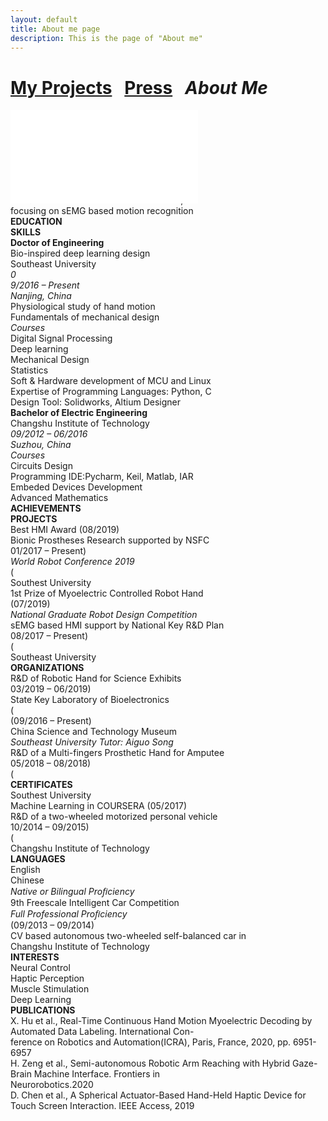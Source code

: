 ```yaml
---
layout: default
title: About me page
description: This is the page of "About me"
---
```


# [My Projects](./index.md) &nbsp;    [Press](./publications.md) &nbsp;  _**About Me**_

<html>
	<head>
		<meta charset="utf-8" />
		<title>
		</title>
		<link rel="stylesheet" type="text/css" href="./style.css" />
	</head>
	<body>
		<div class="stl_02">
			<div class="stl_03">
				<object data="./img_02.svg" type="image/svg+xml" class="stl_04" style="position:absolute; width:49.5833em; height:70.1667em;">
					<embed src="./img_02.svg" type="image/svg+xml" class="stl_04" />
				</object>
			</div>
			<div class="view">
				<div class="stl_05 stl_06">
					<div class="stl_01 stl_07" style="top:2.2486em; left:39.6496em;"><span class="stl_08 stl_09 stl_10">xuhui.hu@seu.edu.cn &nbsp;</span></div>
					<div class="stl_01 stl_11" style="top:3.8102em; left:41.9539em;"><span class="stl_08 stl_09 stl_12">13951020381 &nbsp;</span></div>
					<div class="stl_01 stl_13" style="top:2.6669em; left:3.1613em;"><span class="stl_14 stl_09 stl_15" style="word-spacing:0.0001em;">HU XUHUI &nbsp;</span></div>
					<div class="stl_01 stl_16" style="top:4.5302em; left:3.2375em;"><span class="stl_17 stl_09 stl_18" style="word-spacing:0.0093em;">Ph.D. candidate &nbsp;</span></div>
					<div class="stl_01 stl_07" style="top:5.3718em; left:41.7635em;"><span class="stl_08 stl_09 stl_19" style="word-spacing:0.0004em;">Nanjing, China &nbsp;</span></div>
					<div class="stl_01 stl_11" style="top:6.9334em; left:39.5544em;"><span class="stl_08 stl_09 stl_20">twitter.com/hu_xuhui &nbsp;</span></div>
					<div class="stl_01 stl_11" style="top:8.495em; left:39.8019em;"><span class="stl_08 stl_09 stl_10">github.com/xuhui-hu &nbsp;</span></div>
					<div class="stl_01 stl_21" style="top:6.1941em; left:3.2375em;"><span class="stl_22 stl_09 stl_23" style="word-spacing:0.0014em;">Third-year Ph.D. candidate majoring in the &nbsp;</span></div>
					<div class="stl_01 stl_24" style="top:7.1082em; left:3.2375em;"><span class="stl_22 stl_09 stl_10" style="word-spacing:0.0001em;">research of Bionic Prostheses since 2016, &nbsp;</span></div>
					<div class="stl_01 stl_24" style="top:8.0223em; left:3.2375em;"><span class="stl_22 stl_09 stl_12" style="word-spacing:-0.0002em;">focusing on sEMG based motion recognition &nbsp;</span></div>
					<div class="stl_01 stl_25" style="top:11.7928em; left:3.2375em;"><span class="stl_26 stl_09 stl_27" style="font-weight:bold;">EDUCATION &nbsp;</span></div>
					<div class="stl_01 stl_25" style="top:11.7928em; left:26.2807em;"><span class="stl_26 stl_09 stl_28" style="font-weight:bold;">SKILLS &nbsp;</span></div>
					<div class="stl_01 stl_29" style="top:13.3666em; left:3.2375em;"><span class="stl_30 stl_09 stl_31" style="font-weight:bold; word-spacing:0.0024em;">Doctor of Engineering &nbsp;</span></div>
					<div class="stl_01 stl_21" style="top:13.7165em; left:26.852em;"><span class="stl_32 stl_09 stl_10" style="word-spacing:0.0001em;">Bio-inspired deep learning design &nbsp;</span></div>
					<div class="stl_01 stl_29" style="top:14.5093em; left:3.2375em;"><span class="stl_33 stl_09 stl_34" style="word-spacing:0.0023em;">Southeast University &nbsp;</span></div>
					<div class="stl_01 stl_07" style="top:15.7698em; left:3.2375em;"><span class="stl_35 stl_09 stl_15" style="font-style:italic;">0</span></div>
					<div class="stl_01 stl_07" style="top:15.7698em; left:3.6133em;"><span class="stl_35 stl_09 stl_10" style="font-style:italic; word-spacing:0em;">9/2016 – Present &nbsp;</span></div>
					<div class="stl_01 stl_07" style="top:15.7698em; left:19.063em;"><span class="stl_35 stl_09 stl_12" style="font-style:italic; word-spacing:0em;">Nanjing, China &nbsp;</span></div>
					<div class="stl_01 stl_21" style="top:15.8494em; left:26.852em;"><span class="stl_32 stl_09 stl_36" style="word-spacing:0.0019em;">Physiological study of hand motion &nbsp;</span></div>
					<div class="stl_01 stl_37" style="top:17.9823em; left:26.852em;"><span class="stl_32 stl_09 stl_34" style="word-spacing:0.002em;">Fundamentals of mechanical design &nbsp;</span></div>
					<div class="stl_01 stl_07" style="top:16.8363em; left:3.2375em;"><span class="stl_35 stl_09 stl_38" style="font-style:italic;">Courses &nbsp;</span></div>
					<div class="stl_01 stl_39" style="top:17.7919em; left:3.9802em;"><span class="stl_22 stl_09 stl_10" style="word-spacing:0.0001em;">Digital Signal Processing &nbsp;</span></div>
					<div class="stl_01 stl_21" style="top:18.8584em; left:3.9802em;"><span class="stl_22 stl_09 stl_19" style="word-spacing:0.0004em;">Deep learning &nbsp;</span></div>
					<div class="stl_01 stl_40" style="top:19.9248em; left:3.9802em;"><span class="stl_22 stl_09 stl_10" style="word-spacing:0em;">Mechanical Design &nbsp;</span></div>
					<div class="stl_01 stl_40" style="top:20.9913em; left:3.9802em;"><span class="stl_22 stl_09 stl_12">Statistics &nbsp;</span></div>
					<div class="stl_01 stl_21" style="top:20.1153em; left:26.852em;"><span class="stl_32 stl_09 stl_36" style="word-spacing:0.0019em;">Soft &amp; Hardware development of MCU and Linux &nbsp;</span></div>
					<div class="stl_01 stl_37" style="top:22.2482em; left:26.852em;"><span class="stl_32 stl_09 stl_10" style="word-spacing:0em;">Expertise of Programming Languages: Python, C &nbsp;</span></div>
					<div class="stl_01 stl_37" style="top:24.3811em; left:26.852em;"><span class="stl_32 stl_09 stl_41" style="word-spacing:0.0033em;">Design Tool: Solidworks, Altium Designer &nbsp;</span></div>
					<div class="stl_01 stl_29" style="top:22.4905em; left:3.2154em;"><span class="stl_30 stl_09 stl_10" style="font-weight:bold; word-spacing:0em;">Bachelor of Electric Engineering &nbsp;</span></div>
					<div class="stl_01 stl_29" style="top:23.6332em; left:3.2154em;"><span class="stl_33 stl_09 stl_42" style="word-spacing:0.0059em;">Changshu Institute of Technology &nbsp;</span></div>
					<div class="stl_01 stl_07" style="top:24.8937em; left:3.2154em;"><span class="stl_35 stl_09 stl_12" style="font-style:italic; word-spacing:0em;">09/2012 – 06/2016 &nbsp;</span></div>
					<div class="stl_01 stl_07" style="top:24.8937em; left:19.1743em;"><span class="stl_35 stl_09 stl_12" style="font-style:italic; word-spacing:-0.0001em;">Suzhou, China &nbsp;</span></div>
					<div class="stl_01 stl_07" style="top:25.9602em; left:3.2154em;"><span class="stl_35 stl_09 stl_38" style="font-style:italic;">Courses &nbsp;</span></div>
					<div class="stl_01" style="top:26.8572em; left:3.9335em;"><span class="stl_43 stl_09 stl_44" style="word-spacing:-0.0039em;">Circuits Design &nbsp;</span></div>
					<div class="stl_01 stl_21" style="top:26.514em; left:26.852em;"><span class="stl_32 stl_09 stl_44" style="word-spacing:0.0015em;">Programming IDE:Pycharm, Keil, Matlab, IAR &nbsp;</span></div>
					<div class="stl_01" style="top:27.9237em; left:3.9335em;"><span class="stl_43 stl_09 stl_45" style="word-spacing:0.0147em;">Embeded Devices Development &nbsp;</span></div>
					<div class="stl_01" style="top:28.9901em; left:3.9335em;"><span class="stl_43 stl_09 stl_46" style="word-spacing:0.0131em;">Advanced Mathematics &nbsp;</span></div>
					<div class="stl_01 stl_25" style="top:29.6942em; left:26.2807em;"><span class="stl_26 stl_09 stl_47" style="font-weight:bold;">ACHIEVEMENTS &nbsp;</span></div>
					<div class="stl_01" style="top:30.3963em; left:3.1626em;"><span class="stl_26 stl_09 stl_20" style="font-weight:bold;">PROJECTS &nbsp;</span></div>
					<div class="stl_01 stl_48" style="top:31.2127em; left:26.2807em;"><span class="stl_49 stl_09 stl_46" style="word-spacing:0.0028em;">Best HMI Award (08/2019) &nbsp;</span></div>
					<div class="stl_01" style="top:31.9148em; left:3.1626em;"><span class="stl_50 stl_09 stl_31" style="word-spacing:0.003em;">Bionic Prostheses Research supported by NSFC &nbsp;</span></div>
					<div class="stl_01" style="top:32.8289em; left:3.4324em;"><span class="stl_50 stl_09 stl_51" style="word-spacing:0.0019em;">01/2017 – Present) &nbsp;</span></div>
					<div class="stl_01 stl_07" style="top:32.1667em; left:26.2807em;"><span class="stl_52 stl_09 stl_47" style="font-style:italic; word-spacing:0.0029em;">World Robot Conference 2019 &nbsp;</span></div>
					<div class="stl_01" style="top:32.8289em; left:3.1626em;"><span class="stl_50 stl_09 stl_15">(</span></div>
					<div class="stl_01" style="top:33.821em; left:3.9053em;"><span class="stl_53 stl_09 stl_51" style="word-spacing:-0.004em;">Southest University &nbsp;</span></div>
					<div class="stl_01 stl_48" style="top:34.0312em; left:26.2807em;"><span class="stl_49 stl_09 stl_46" style="word-spacing:0.0029em;">1st Prize of Myoelectric Controlled Robot Hand &nbsp;</span></div>
					<div class="stl_01 stl_48" style="top:34.9453em; left:26.2807em;"><span class="stl_49 stl_09 stl_12">(07/2019) &nbsp;</span></div>
					<div class="stl_01 stl_07" style="top:35.8993em; left:26.2807em;"><span class="stl_52 stl_09 stl_36" style="font-style:italic; word-spacing:0.0019em;">National Graduate Robot Design Competition &nbsp;</span></div>
					<div class="stl_01 stl_48" style="top:36.2493em; left:3.1184em;"><span class="stl_49 stl_09 stl_54" style="word-spacing:0.0031em;">sEMG based HMI support by National Key R&amp;D Plan &nbsp;</span></div>
					<div class="stl_01 stl_24" style="top:37.1634em; left:3.3898em;"><span class="stl_49 stl_09 stl_12" style="word-spacing:-0.0001em;">08/2017 – Present) &nbsp;</span></div>
					<div class="stl_01 stl_48" style="top:37.1634em; left:3.1184em;"><span class="stl_49 stl_09 stl_15">(</span></div>
					<div class="stl_01 stl_07" style="top:38.1555em; left:3.8611em;"><span class="stl_08 stl_09 stl_10" style="word-spacing:0.0001em;">Southeast University &nbsp;</span></div>
					<div class="stl_01 stl_25" style="top:39.2162em; left:26.2807em;"><span class="stl_26 stl_09 stl_55" style="font-weight:bold;">ORGANIZATIONS &nbsp;</span></div>
					<div class="stl_01 stl_48" style="top:40.5913em; left:3.1184em;"><span class="stl_49 stl_09 stl_12" style="word-spacing:-0.0001em;">R&amp;D of Robotic Hand for Science Exhibits &nbsp;</span></div>
					<div class="stl_01 stl_24" style="top:41.5054em; left:3.3898em;"><span class="stl_49 stl_09 stl_15" style="word-spacing:-0.0003em;">03/2019 – 06/2019) &nbsp;</span></div>
					<div class="stl_01 stl_48" style="top:40.7347em; left:26.2807em;"><span class="stl_49 stl_09 stl_44" style="word-spacing:0.0014em;">State Key Laboratory of Bioelectronics &nbsp;</span></div>
					<div class="stl_01 stl_48" style="top:41.5054em; left:3.1184em;"><span class="stl_49 stl_09 stl_15">(</span></div>
					<div class="stl_01 stl_48" style="top:41.6488em; left:26.2807em;"><span class="stl_49 stl_09 stl_12" style="word-spacing:-0.0001em;">(09/2016 – Present) &nbsp;</span></div>
					<div class="stl_01 stl_07" style="top:42.4975em; left:3.8611em;"><span class="stl_08 stl_09 stl_56" style="word-spacing:0.0046em;">China Science and Technology Museum &nbsp;</span></div>
					<div class="stl_01 stl_07" style="top:42.5647em; left:26.2807em;"><span class="stl_52 stl_09 stl_45" style="font-style:italic; word-spacing:0.0039em;">Southeast University Tutor: Aiguo Song &nbsp;</span></div>
					<div class="stl_01 stl_48" style="top:44.9333em; left:3.1184em;"><span class="stl_49 stl_09 stl_10" style="word-spacing:-0.0002em;">R&amp;D of a Multi-fingers Prosthetic Hand for Amputee &nbsp;</span></div>
					<div class="stl_01 stl_24" style="top:45.8474em; left:3.3898em;"><span class="stl_49 stl_09 stl_15" style="word-spacing:-0.0003em;">05/2018 – 08/2018) &nbsp;</span></div>
					<div class="stl_01 stl_48" style="top:45.8474em; left:3.1184em;"><span class="stl_49 stl_09 stl_15">(</span></div>
					<div class="stl_01 stl_25" style="top:45.8816em; left:26.2807em;"><span class="stl_26 stl_09 stl_57" style="font-weight:bold;">CERTIFICATES &nbsp;</span></div>
					<div class="stl_01 stl_07" style="top:46.8396em; left:3.8611em;"><span class="stl_08 stl_09 stl_10" style="word-spacing:0.0001em;">Southest University &nbsp;</span></div>
					<div class="stl_01 stl_48" style="top:47.4001em; left:26.2807em;"><span class="stl_49 stl_09 stl_23" style="word-spacing:0.0015em;">Machine Learning in COURSERA (05/2017) &nbsp;</span></div>
					<div class="stl_01 stl_48" style="top:49.2754em; left:3.1184em;"><span class="stl_49 stl_09 stl_58" style="word-spacing:0.0052em;">R&amp;D of a two-wheeled motorized personal vehicle &nbsp;</span></div>
					<div class="stl_01 stl_24" style="top:50.1895em; left:3.3898em;"><span class="stl_49 stl_09 stl_15" style="word-spacing:-0.0003em;">10/2014 – 09/2015) &nbsp;</span></div>
					<div class="stl_01 stl_48" style="top:50.1895em; left:3.1184em;"><span class="stl_49 stl_09 stl_15">(</span></div>
					<div class="stl_01 stl_07" style="top:51.1816em; left:3.8611em;"><span class="stl_08 stl_09 stl_59" style="word-spacing:0.0044em;">Changshu Institute of Technology &nbsp;</span></div>
					<div class="stl_01 stl_25" style="top:50.8901em; left:26.2807em;"><span class="stl_26 stl_09 stl_60" style="font-weight:bold;">LANGUAGES &nbsp;</span></div>
					<div class="stl_01 stl_21" style="top:52.6424em; left:26.2807em;"><span class="stl_22 stl_09 stl_10">English &nbsp;</span></div>
					<div class="stl_01 stl_21" style="top:52.6424em; left:37.6309em;"><span class="stl_22 stl_09 stl_10">Chinese &nbsp;</span></div>
					<div class="stl_01 stl_24" style="top:53.5721em; left:37.6309em;"><span class="stl_35 stl_09 stl_10" style="font-style:italic; word-spacing:0.0001em;">Native or Bilingual Proﬁciency &nbsp;</span></div>
					<div class="stl_01 stl_48" style="top:53.6174em; left:3.1184em;"><span class="stl_49 stl_09 stl_47" style="word-spacing:0.0028em;">9th Freescale Intelligent Car Competition &nbsp;</span></div>
					<div class="stl_01 stl_07" style="top:53.5721em; left:26.2807em;"><span class="stl_35 stl_09 stl_10" style="font-style:italic; word-spacing:0.0003em;">Full Professional Proﬁciency &nbsp;</span></div>
					<div class="stl_01 stl_48" style="top:54.5315em; left:3.1184em;"><span class="stl_49 stl_09 stl_15" style="word-spacing:-0.0002em;">(09/2013 – 09/2014) &nbsp;</span></div>
					<div class="stl_01 stl_07" style="top:55.5236em; left:3.8611em;"><span class="stl_08 stl_09 stl_10" style="word-spacing:0.0001em;">CV based autonomous two-wheeled self-balanced car in &nbsp;</span></div>
					<div class="stl_01 stl_61" style="top:56.2663em; left:3.8611em;"><span class="stl_08 stl_09 stl_59" style="word-spacing:0.0044em;">Changshu Institute of Technology &nbsp;</span></div>
					<div class="stl_01" style="top:55.7419em; left:26.3521em;"><span class="stl_26 stl_09 stl_59" style="font-weight:bold;">INTERESTS &nbsp;</span></div>
					<div class="stl_01" style="top:57.7417em; left:26.9996em;"><span class="stl_43 stl_09 stl_58" style="word-spacing:0.0017em;">Neural Control &nbsp;</span></div>
					<div class="stl_01" style="top:57.7417em; left:33.6647em;"><span class="stl_43 stl_09 stl_47" style="word-spacing:-0.0026em;">Haptic Perception &nbsp;</span></div>
					<div class="stl_01 stl_21" style="top:59.8599em; left:26.9282em;"><span class="stl_22 stl_09 stl_10" style="word-spacing:0em;">Muscle Stimulation &nbsp;</span></div>
					<div class="stl_01 stl_21" style="top:59.8599em; left:35.0409em;"><span class="stl_22 stl_09 stl_19" style="word-spacing:0.0004em;">Deep Learning &nbsp;</span></div>
					<div class="stl_01" style="top:61.2223em; left:2.2863em;"><span class="stl_26 stl_09 stl_65" style="font-weight:bold;">PUBLICATIONS &nbsp;</span></div>
					<div class="stl_01" style="top:62.7054em; left:2.2863em;"><span class="stl_62 stl_63 stl_66" style="word-spacing:-0.0112em;">X. Hu et al., Real-Time Continuous Hand Motion Myoelectric Decoding by Automated Data Labeling. International Con- &nbsp;</span></div>
					<div class="stl_01" style="top:63.4805em; left:2.2863em;"><span class="stl_62 stl_63 stl_67" style="word-spacing:-0.0121em;">ference on Robotics and Automation(ICRA), Paris, France, 2020, pp. 6951- 6957 &nbsp;</span></div>
					<div class="stl_01" style="top:65.0348em; left:2.2863em;"><span class="stl_62 stl_63 stl_68" style="word-spacing:-0.0073em;">H. Zeng et al., Semi-autonomous Robotic Arm Reaching with Hybrid Gaze-Brain Machine Interface. Frontiers in &nbsp;</span></div>
					<div class="stl_01" style="top:65.81em; left:2.2863em;"><span class="stl_62 stl_63 stl_69">Neurorobotics.2020 &nbsp;</span></div>
					<div class="stl_01" style="top:67.3642em; left:2.2863em;"><span class="stl_62 stl_63 stl_66" style="word-spacing:-0.0094em;">D. Chen et al., A Spherical Actuator-Based Hand-Held Haptic Device for Touch Screen Interaction. IEEE Access, 2019 &nbsp;</span></div>
				</div>
			</div>
		</div>
	</body>
</html>

